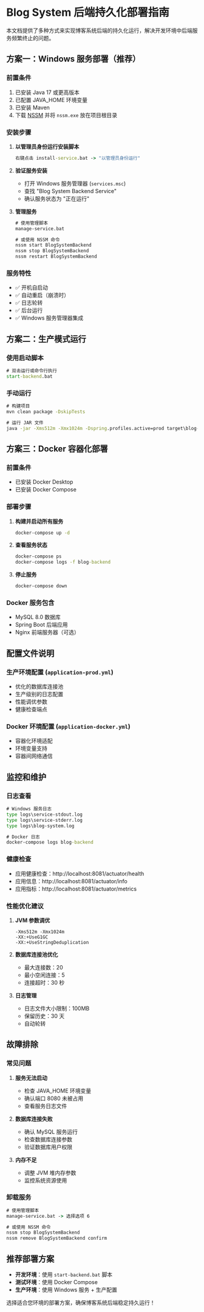 # Blog System 后端持久化部署指南

本文档提供了多种方式来实现博客系统后端的持久化运行，解决开发环境中后端服务频繁终止的问题。

## 方案一：Windows 服务部署（推荐）

### 前置条件

1. 已安装 Java 17 或更高版本
2. 已配置 JAVA_HOME 环境变量
3. 已安装 Maven
4. 下载 [NSSM](https://nssm.cc/download) 并将 `nssm.exe` 放在项目根目录

### 安装步骤

1. **以管理员身份运行安装脚本**

   ```cmd
   右键点击 install-service.bat -> "以管理员身份运行"
   ```

2. **验证服务安装**

   - 打开 Windows 服务管理器 (`services.msc`)
   - 查找 "Blog System Backend Service"
   - 确认服务状态为 "正在运行"

3. **管理服务**

   ```cmd
   # 使用管理脚本
   manage-service.bat

   # 或使用 NSSM 命令
   nssm start BlogSystemBackend
   nssm stop BlogSystemBackend
   nssm restart BlogSystemBackend
   ```

### 服务特性

- ✅ 开机自启动
- ✅ 自动重启（崩溃时）
- ✅ 日志轮转
- ✅ 后台运行
- ✅ Windows 服务管理器集成

## 方案二：生产模式运行

### 使用启动脚本

```cmd
# 双击运行或命令行执行
start-backend.bat
```

### 手动运行

```cmd
# 构建项目
mvn clean package -DskipTests

# 运行 JAR 文件
java -jar -Xms512m -Xmx1024m -Dspring.profiles.active=prod target\blog-system-0.0.1-SNAPSHOT.jar
```

## 方案三：Docker 容器化部署

### 前置条件

- 已安装 Docker Desktop
- 已安装 Docker Compose

### 部署步骤

1. **构建并启动所有服务**

   ```cmd
   docker-compose up -d
   ```

2. **查看服务状态**

   ```cmd
   docker-compose ps
   docker-compose logs -f blog-backend
   ```

3. **停止服务**
   ```cmd
   docker-compose down
   ```

### Docker 服务包含

- MySQL 8.0 数据库
- Spring Boot 后端应用
- Nginx 前端服务器（可选）

## 配置文件说明

### 生产环境配置 (`application-prod.yml`)

- 优化的数据库连接池
- 生产级别的日志配置
- 性能调优参数
- 健康检查端点

### Docker 环境配置 (`application-docker.yml`)

- 容器化环境适配
- 环境变量支持
- 容器间网络通信

## 监控和维护

### 日志查看

```cmd
# Windows 服务日志
type logs\service-stdout.log
type logs\service-stderr.log
type logs\blog-system.log

# Docker 日志
docker-compose logs blog-backend
```

### 健康检查

- 应用健康检查：http://localhost:8081/actuator/health
- 应用信息：http://localhost:8081/actuator/info
- 应用指标：http://localhost:8081/actuator/metrics

### 性能优化建议

1. **JVM 参数调优**

   ```
   -Xms512m -Xmx1024m
   -XX:+UseG1GC
   -XX:+UseStringDeduplication
   ```

2. **数据库连接池优化**

   - 最大连接数：20
   - 最小空闲连接：5
   - 连接超时：30 秒

3. **日志管理**
   - 日志文件大小限制：100MB
   - 保留历史：30 天
   - 自动轮转

## 故障排除

### 常见问题

1. **服务无法启动**

   - 检查 JAVA_HOME 环境变量
   - 确认端口 8080 未被占用
   - 查看服务日志文件

2. **数据库连接失败**

   - 确认 MySQL 服务运行
   - 检查数据库连接参数
   - 验证数据库用户权限

3. **内存不足**
   - 调整 JVM 堆内存参数
   - 监控系统资源使用

### 卸载服务

```cmd
# 使用管理脚本
manage-service.bat -> 选择选项 6

# 或使用 NSSM 命令
nssm stop BlogSystemBackend
nssm remove BlogSystemBackend confirm
```

## 推荐部署方案

- **开发环境**：使用 `start-backend.bat` 脚本
- **测试环境**：使用 Docker Compose
- **生产环境**：使用 Windows 服务 + 生产配置

选择适合您环境的部署方案，确保博客系统后端稳定持久运行！
